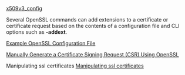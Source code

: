 
[x509v3_config](https://www.openssl.org/docs/manmaster/man5/x509v3_config.html)

Several OpenSSL commands can add extensions to a certificate or certificate request based on the contents of a configuration file and CLI options such as **-addext**. 

[Example OpenSSL Configuration File](http://webservices.itcs.umich.edu/mediawiki/radmind/index.php/Example_OpenSSL_Configuration_File)


[Manually Generate a Certificate Signing Request (CSR) Using OpenSSL](https://www.ssl.com/how-to/manually-generate-a-certificate-signing-request-csr-using-openssl/)

Manipulating ssl certificates
[Manipulating ssl certificates](https://bgstack15.wordpress.com/2016/06/30/manipulating-ssl-certificates/)